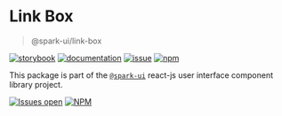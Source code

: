 # Link Box
> @spark-ui/link-box

[![storybook](https://img.shields.io/badge/storybook-black?logo=storybook)](https://sparkui.vercel.app/?path=/docs/components-linkbox--docs)
[![documentation](https://img.shields.io/badge/documentation-black?logo=googledocs)](https://sparkui-adv.vercel.app/docs/components/link-box)
[![issue](https://img.shields.io/badge/report%20a%20bug-black?logo=openbugbounty&logoColor=red)](https://github.com/adevinta/spark/issues/new?&projects=4&template=bug-report.yml&assignees=&labels=component,link-box)
[![npm](https://img.shields.io/npm/dt/%40spark-ui/link-box?logo=npm&labelColor=black)](https://www.npmjs.com/package/@spark-ui/link-box)


This package is part of the [`@spark-ui`](https://github.com/adevinta/spark) react-js user interface component library project.

[![Issues open](https://img.shields.io/github/issues-search/adevinta/spark?query=is%3Aopen%20label%3Acomponent%20label%3Alink-box&logo=openbugbounty&logoColor=red&label=issues%20open&color=red)](https://github.com/adevinta/spark/issues?q=is%3Aopen+label%3Acomponent+label%3Alink-box)
[![NPM](https://img.shields.io/npm/l/%40spark-ui%2Flink-box)](https://github.com/adevinta/spark/blob/main/packages/components/link-box/LICENSE.md)
